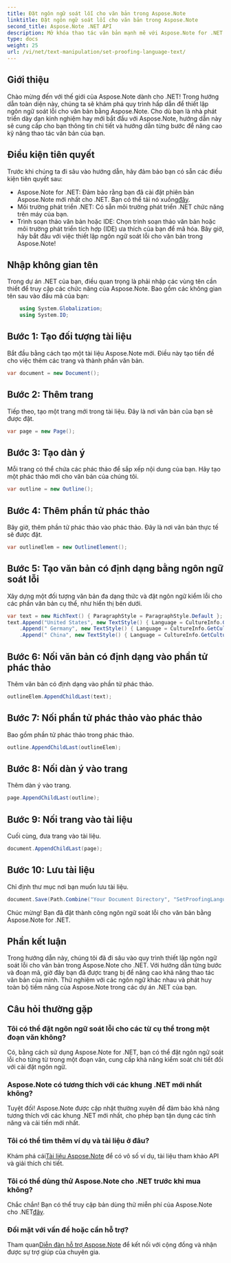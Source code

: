 ```yaml
---
title: Đặt ngôn ngữ soát lỗi cho văn bản trong Aspose.Note
linktitle: Đặt ngôn ngữ soát lỗi cho văn bản trong Aspose.Note
second_title: Aspose.Note .NET API
description: Mở khóa thao tác văn bản mạnh mẽ với Aspose.Note for .NET. Thiết lập ngôn ngữ soát lỗi dễ dàng với hướng dẫn từng bước. Hãy nâng cao các dự án .NET của bạn ngay bây giờ!
type: docs
weight: 25
url: /vi/net/text-manipulation/set-proofing-language-text/
---
```

## Giới thiệu
Chào mừng đến với thế giới của Aspose.Note dành cho .NET! Trong hướng dẫn toàn diện này, chúng ta sẽ khám phá quy trình hấp dẫn để thiết lập ngôn ngữ soát lỗi cho văn bản bằng Aspose.Note. Cho dù bạn là nhà phát triển dày dạn kinh nghiệm hay mới bắt đầu với Aspose.Note, hướng dẫn này sẽ cung cấp cho bạn thông tin chi tiết và hướng dẫn từng bước để nâng cao kỹ năng thao tác văn bản của bạn.
## Điều kiện tiên quyết
Trước khi chúng ta đi sâu vào hướng dẫn, hãy đảm bảo bạn có sẵn các điều kiện tiên quyết sau:
- Aspose.Note for .NET: Đảm bảo rằng bạn đã cài đặt phiên bản Aspose.Note mới nhất cho .NET. Bạn có thể tải nó xuống[đây](https://releases.aspose.com/note/net/).
- Môi trường phát triển .NET: Có sẵn môi trường phát triển .NET chức năng trên máy của bạn.
- Trình soạn thảo văn bản hoặc IDE: Chọn trình soạn thảo văn bản hoặc môi trường phát triển tích hợp (IDE) ưa thích của bạn để mã hóa.
Bây giờ, hãy bắt đầu với việc thiết lập ngôn ngữ soát lỗi cho văn bản trong Aspose.Note!
## Nhập không gian tên
Trong dự án .NET của bạn, điều quan trọng là phải nhập các vùng tên cần thiết để truy cập các chức năng của Aspose.Note. Bao gồm các không gian tên sau vào đầu mã của bạn:
```csharp
    using System.Globalization;
    using System.IO;
```
## Bước 1: Tạo đối tượng tài liệu
Bắt đầu bằng cách tạo một tài liệu Aspose.Note mới. Điều này tạo tiền đề cho việc thêm các trang và thành phần văn bản.
```csharp
var document = new Document();
```
## Bước 2: Thêm trang
Tiếp theo, tạo một trang mới trong tài liệu. Đây là nơi văn bản của bạn sẽ được đặt.
```csharp
var page = new Page();
```
## Bước 3: Tạo dàn ý
Mỗi trang có thể chứa các phác thảo để sắp xếp nội dung của bạn. Hãy tạo một phác thảo mới cho văn bản của chúng tôi.
```csharp
var outline = new Outline();
```
## Bước 4: Thêm phần tử phác thảo
Bây giờ, thêm phần tử phác thảo vào phác thảo. Đây là nơi văn bản thực tế sẽ được đặt.
```csharp
var outlineElem = new OutlineElement();
```
## Bước 5: Tạo văn bản có định dạng bằng ngôn ngữ soát lỗi
Xây dựng một đối tượng văn bản đa dạng thức và đặt ngôn ngữ kiểm lỗi cho các phần văn bản cụ thể, như hiển thị bên dưới.
```csharp
var text = new RichText() { ParagraphStyle = ParagraphStyle.Default };
text.Append("United States", new TextStyle() { Language = CultureInfo.GetCultureInfo("en-US") })
    .Append(" Germany", new TextStyle() { Language = CultureInfo.GetCultureInfo("de-DE") })
    .Append(" China", new TextStyle() { Language = CultureInfo.GetCultureInfo("zh-CN") });
```
## Bước 6: Nối văn bản có định dạng vào phần tử phác thảo
Thêm văn bản có định dạng vào phần tử phác thảo.
```csharp
outlineElem.AppendChildLast(text);
```
## Bước 7: Nối phần tử phác thảo vào phác thảo
Bao gồm phần tử phác thảo trong phác thảo.
```csharp
outline.AppendChildLast(outlineElem);
```
## Bước 8: Nối dàn ý vào trang
Thêm dàn ý vào trang.
```csharp
page.AppendChildLast(outline);
```
## Bước 9: Nối trang vào tài liệu
Cuối cùng, đưa trang vào tài liệu.
```csharp
document.AppendChildLast(page);
```
## Bước 10: Lưu tài liệu
Chỉ định thư mục nơi bạn muốn lưu tài liệu.
```csharp
document.Save(Path.Combine("Your Document Directory", "SetProofingLanguageForText.one"));
```
Chúc mừng! Bạn đã đặt thành công ngôn ngữ soát lỗi cho văn bản bằng Aspose.Note for .NET.
## Phần kết luận
Trong hướng dẫn này, chúng tôi đã đi sâu vào quy trình thiết lập ngôn ngữ soát lỗi cho văn bản trong Aspose.Note cho .NET. Với hướng dẫn từng bước và đoạn mã, giờ đây bạn đã được trang bị để nâng cao khả năng thao tác văn bản của mình. Thử nghiệm với các ngôn ngữ khác nhau và phát huy toàn bộ tiềm năng của Aspose.Note trong các dự án .NET của bạn.

## Câu hỏi thường gặp
### Tôi có thể đặt ngôn ngữ soát lỗi cho các từ cụ thể trong một đoạn văn không?
Có, bằng cách sử dụng Aspose.Note for .NET, bạn có thể đặt ngôn ngữ soát lỗi cho từng từ trong một đoạn văn, cung cấp khả năng kiểm soát chi tiết đối với cài đặt ngôn ngữ.
### Aspose.Note có tương thích với các khung .NET mới nhất không?
Tuyệt đối! Aspose.Note được cập nhật thường xuyên để đảm bảo khả năng tương thích với các khung .NET mới nhất, cho phép bạn tận dụng các tính năng và cải tiến mới nhất.
### Tôi có thể tìm thêm ví dụ và tài liệu ở đâu?
 Khám phá cái[Tài liệu Aspose.Note](https://reference.aspose.com/note/net/) để có vô số ví dụ, tài liệu tham khảo API và giải thích chi tiết.
### Tôi có thể dùng thử Aspose.Note cho .NET trước khi mua không?
 Chắc chắn! Bạn có thể truy cập bản dùng thử miễn phí của Aspose.Note cho .NET[đây](https://releases.aspose.com/).
### Đối mặt với vấn đề hoặc cần hỗ trợ?
 Tham quan[Diễn đàn hỗ trợ Aspose.Note](https://forum.aspose.com/c/note/28) để kết nối với cộng đồng và nhận được sự trợ giúp của chuyên gia.